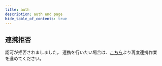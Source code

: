```yaml
---
title: auth
description: auth end page
hide_table_of_contents: true
---
```


## 連携拒否

認可が拒否されましました。
連携を行いたい場合は、[こちら]( http://tpi.noita.den3606.dev/twitch/authorize)より再度連携作業を進めてください。

